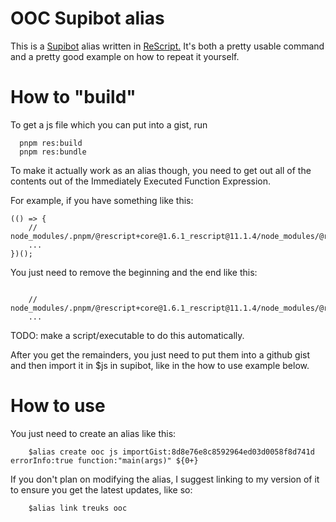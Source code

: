 # OOC Supibot alias

This is a [Supibot](https://github.com/Supinic/supibot) alias written in [ReScript.](https://rescript-lang.org/) 
It's both a pretty usable command and a pretty good example on how to repeat it yourself.

# How to "build"

To get a js file which you can put into a gist, run 

```
  pnpm res:build
  pnpm res:bundle
```

To make it actually work as an alias though, you need to get out all of the contents out of the Immediately Executed Function Expression.

For example, if you have something like this:
```
(() => {
    // node_modules/.pnpm/@rescript+core@1.6.1_rescript@11.1.4/node_modules/@rescript/core/src/Core__Nullable.res.mjs
    ...
})();
```

You just need to remove the beginning and the end like this:

```

    // node_modules/.pnpm/@rescript+core@1.6.1_rescript@11.1.4/node_modules/@rescript/core/src/Core__Nullable.res.mjs
    ...

```

TODO: make a script/executable to do this automatically.

After you get the remainders, you just need to put them into a github gist and then import it in $js in supibot, like in the how to use example below.

# How to use

You just need to create an alias like this:

```
    $alias create ooc js importGist:8d8e76e8c8592964ed03d0058f8d741d errorInfo:true function:"main(args)" ${0+}
```

If you don't plan on modifying the alias, I suggest linking to my version of it to ensure you get the latest updates, like so:

```
    $alias link treuks ooc 
```